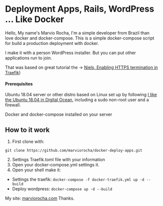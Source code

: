 # Deployment Apps, Rails, WordPress ... Like Docker

Hello, My name's Marvio Rocha, I'm a simple developer from Brazil than love  docker and docker-compose. This is a simple docker-compose script for build a production deployment with docker.

I make it with a person WordPress installer. But you can put other applications run to join.

That was based on great tutorial the -> [Niels, Enabling HTTPS termination in Traefik](https://niels.nu/blog/2017/traefik-https-letsencrypt.html))
#### Prerequisites
Ubuntu 18.04 server or other distro based on Linux set up by following [I like the Ubuntu 18.04 in Digital Ocean](https://www.digitalocean.com/community/tutorials/initial-server-setup-with-ubuntu-18-04), including a sudo non-root user and a firewall.

Docker and docker-compose installed on your server

## How to it work


 1. First clone with:


`git clone https://github.com/marviorocha/docker-deploy-apps.git `

 2. Settings Traefik.toml file with your information
 3. Open your docker-compose.yml settings it.
 4. Open your shell make it:

- Settings the traefik:
`docker-compose -f docker-traefik.yml up -d --build `
- Deploy wordpress:
`docker-compose up -d --build `

My site: [marviorocha.com](https://www.marviorocha.com)
Thanks.
